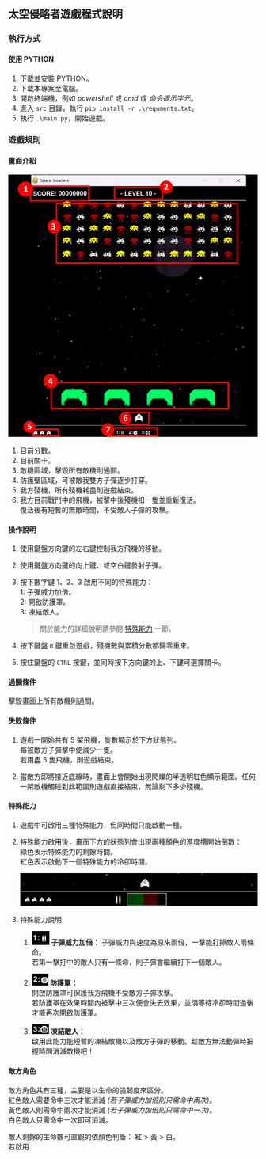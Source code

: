 ## 太空侵略者遊戲程式說明

### 執行方式  

#### 使用 PYTHON
1. 下載並安裝 PYTHON。
2. 下載本專案至電腦。
3. 開啟終端機，例如 *powershell* 或 *cmd* 或 *命令提示字元*。
4. 進入 `src` 目錄，執行 `pip install -r .\requments.txt`。
5. 執行 `.\main.py`，開始遊戲。

### 遊戲規則

#### 畫面介紹
![](assets/20250427170727.png)

1. 目前分數。
2. 目前關卡。
3. 敵機區域，擊毀所有敵機則通關。
4. 防護壁區域，可被敵我雙方子彈逐步打穿。
5. 我方殘機，所有殘機耗盡則遊戲結束。
6. 我方目前戰鬥中的飛機，被擊中後殘機扣一隻並重新復活。  
    復活後有短暫的無敵時間，不受敵人子彈的攻擊。

#### 操作說明  

1. 使用鍵盤方向鍵的左右鍵控制我方飛機的移動。
2. 使用鍵盤方向鍵的向上鍵、或空白鍵發射子彈。
3. 按下數字鍵 1、2、3 啟用不同的特殊能力：  
    1: 子彈威力加倍。  
    2: 開啟防護罩。  
    3: 凍結敵人。  

   > 關於能力的詳細說明請參閱 [特殊能力](#特殊能力) 一節。  
1. 按下鍵盤 `R` 鍵重啟遊戲，殘機數與累積分數都歸零重來。
2. 按住鍵盤的 `CTRL` 按鍵，並同時按下方向鍵的上、下鍵可選擇關卡。


#### 過關條件   

擊毀畫面上所有敵機則過關。

#### 失敗條件

1. 遊戲一開始共有 5 架飛機，隻數顯示於下方狀態列。   
    每被敵方子彈擊中便減少一隻。  
    若用盡 5 隻飛機，則遊戲結束。  

2. 當敵方即將接近底線時，畫面上會開始出現閃爍的半透明紅色顯示範圍。任何一架敵機觸碰到此範圍則遊戲直接結束，無論剩下多少殘機。


#### 特殊能力

1. 遊戲中可啟用三種特殊能力，但同時間只能啟動一種。
2. 特殊能力啟用後，畫面下方的狀態列會出現兩種顏色的進度槽開始倒數：  
    綠色表示特殊能力的剩餘時間。  
    紅色表示啟動下一個特殊能力的冷卻時間。 

    ![](assets/20250427171239.png)

3. 特殊能力說明

    1. ![](assets/20250427171439.png) **子彈威力加倍：**
        子彈威力與速度為原來兩倍，一擊能打掉敵人兩條命。  
        若第一擊打中的敵人只有一條命，則子彈會繼續打下一個敵人。  

    2. ![](assets/20250427171728.png) **防護罩：**  
        開啟防護罩可保護我方飛機不受敵方子彈攻擊。  
        若防護罩在效果時間內被擊中三次便會失去效果，並須等待冷卻時間過後才能再次開啟防護罩。  

    3. ![](assets/20250427171922.png) **凍結敵人：**  
        啟用此能力能短暫的凍結敵機以及敵方子彈的移動。趁敵方無法動彈時把握時間消滅敵機吧！

#### 敵方角色

敵方角色共有三種，主要是以生命的強韌度來區分。  
紅色敵人需要命中三次才能消滅 *(若子彈威力加倍則只需命中兩次)*。  
黃色敵人則需命中兩次才能消滅 *(若子彈威力加倍則只需命中一次)*。  
白色敵人只需命中一次即可消滅。  

敵人剩餘的生命數可直觀的依顏色判斷： 紅 > 黃 > 白。  
若啟用
